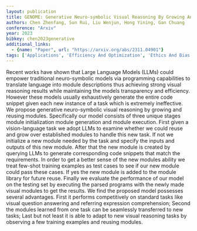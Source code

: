 ```yaml
---
layout: publication
title: GENOME: Generative Neuro-symbolic Visual Reasoning By Growing And Reusing Modules
authors: Chen Zhenfang, Sun Rui, Liu Wenjun, Hong Yining, Gan Chuang
conference: "Arxiv"
year: 2023
bibkey: chen2023generative
additional_links:
  - {name: "Paper", url: "https://arxiv.org/abs/2311.04901"}
tags: ['Applications', 'Efficiency And Optimization', 'Ethics And Bias', 'Few Shot', 'Multimodal Models', 'Tools', 'Training Techniques']
---
```

Recent works have shown that Large Language Models (LLMs) could empower traditional neuro-symbolic models via programming capabilities to translate language into module descriptions thus achieving strong visual reasoning results while maintaining the models transparency and efficiency. However these models usually exhaustively generate the entire code snippet given each new instance of a task which is extremely ineffective. We propose generative neuro-symbolic visual reasoning by growing and reusing modules. Specifically our model consists of three unique stages module initialization module generation and module execution. First given a vision-language task we adopt LLMs to examine whether we could reuse and grow over established modules to handle this new task. If not we initialize a new module needed by the task and specify the inputs and outputs of this new module. After that the new module is created by querying LLMs to generate corresponding code snippets that match the requirements. In order to get a better sense of the new modules ability we treat few-shot training examples as test cases to see if our new module could pass these cases. If yes the new module is added to the module library for future reuse. Finally we evaluate the performance of our model on the testing set by executing the parsed programs with the newly made visual modules to get the results. We find the proposed model possesses several advantages. First it performs competitively on standard tasks like visual question answering and referring expression comprehension; Second the modules learned from one task can be seamlessly transferred to new tasks; Last but not least it is able to adapt to new visual reasoning tasks by observing a few training examples and reusing modules.

